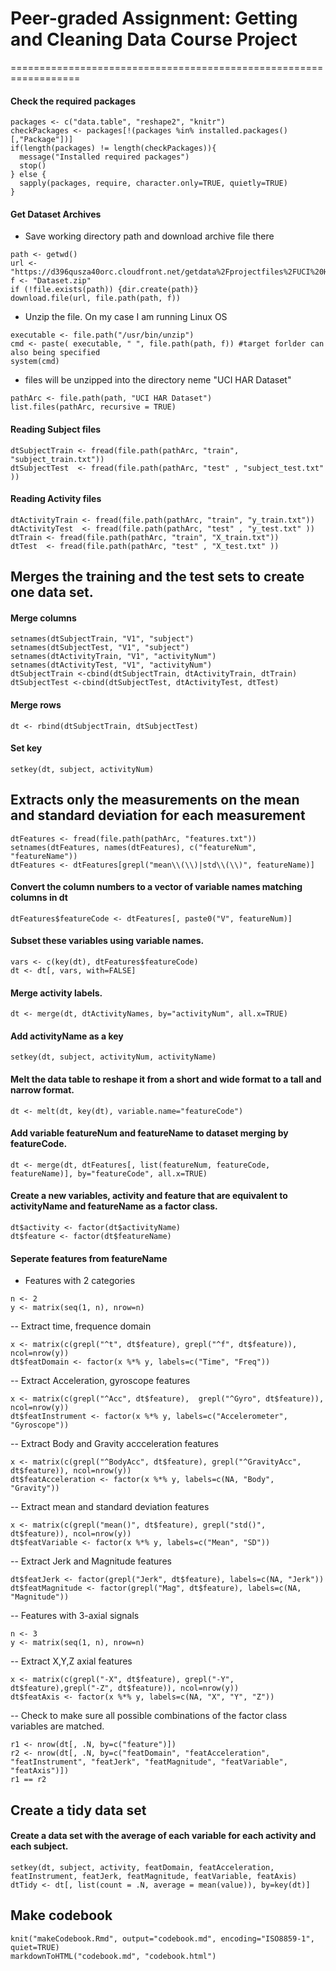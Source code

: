 # Peer-graded Assignment: Getting and Cleaning Data Course Project 
==================================================================

#### Check the required packages
```
packages <- c("data.table", "reshape2", "knitr")
checkPackages <- packages[!(packages %in% installed.packages()[,"Package"])]
if(length(packages) != length(checkPackages)){
  message("Installed required packages")
  stop()
} else {
  sapply(packages, require, character.only=TRUE, quietly=TRUE)
}
```
#### Get Dataset Archives
- Save working directory path and download archive file there
```
path <- getwd()
url <- "https://d396qusza40orc.cloudfront.net/getdata%2Fprojectfiles%2FUCI%20HAR%20Dataset.zip"
f <- "Dataset.zip"
if (!file.exists(path)) {dir.create(path)}
download.file(url, file.path(path, f))
```
- Unzip the file. On my case I am running Linux OS
```
executable <- file.path("/usr/bin/unzip")
cmd <- paste( executable, " ", file.path(path, f)) #target forlder can also being specified
system(cmd)
```
- files will be unzipped into the directory neme "UCI HAR Dataset"
```
pathArc <- file.path(path, "UCI HAR Dataset")
list.files(pathArc, recursive = TRUE)
```
#### Reading Subject files
```
dtSubjectTrain <- fread(file.path(pathArc, "train", "subject_train.txt"))
dtSubjectTest  <- fread(file.path(pathArc, "test" , "subject_test.txt" ))
```
#### Reading Activity files
```
dtActivityTrain <- fread(file.path(pathArc, "train", "y_train.txt"))
dtActivityTest  <- fread(file.path(pathArc, "test" , "y_test.txt" ))
dtTrain <- fread(file.path(pathArc, "train", "X_train.txt"))
dtTest  <- fread(file.path(pathArc, "test" , "X_test.txt" ))
```
## Merges the training and the test sets to create one data set.
#### Merge columns
```
setnames(dtSubjectTrain, "V1", "subject")
setnames(dtSubjectTest, "V1", "subject")
setnames(dtActivityTrain, "V1", "activityNum")
setnames(dtActivityTest, "V1", "activityNum")
dtSubjectTrain <-cbind(dtSubjectTrain, dtActivityTrain, dtTrain)
dtSubjectTest <-cbind(dtSubjectTest, dtActivityTest, dtTest)
```
#### Merge rows
```
dt <- rbind(dtSubjectTrain, dtSubjectTest)
```
#### Set key
```
setkey(dt, subject, activityNum)
```
## Extracts only the measurements on the mean and standard deviation for each measurement
```
dtFeatures <- fread(file.path(pathArc, "features.txt"))
setnames(dtFeatures, names(dtFeatures), c("featureNum", "featureName"))
dtFeatures <- dtFeatures[grepl("mean\\(\\)|std\\(\\)", featureName)]
```
#### Convert the column numbers to a vector of variable names matching columns in dt
```
dtFeatures$featureCode <- dtFeatures[, paste0("V", featureNum)]
```
#### Subset these variables using variable names.
```
vars <- c(key(dt), dtFeatures$featureCode)
dt <- dt[, vars, with=FALSE]
```
#### Merge activity labels.
```
dt <- merge(dt, dtActivityNames, by="activityNum", all.x=TRUE)
```
#### Add activityName as a key
```
setkey(dt, subject, activityNum, activityName)
```
#### Melt the data table to reshape it from a short and wide format to a tall and narrow format.
```
dt <- melt(dt, key(dt), variable.name="featureCode")
```
#### Add variable featureNum and featureName to dataset merging by featureCode.
```
dt <- merge(dt, dtFeatures[, list(featureNum, featureCode, featureName)], by="featureCode", all.x=TRUE)
```
#### Create a new variables, activity and feature that are equivalent to activityName and featureName as a factor class.
```
dt$activity <- factor(dt$activityName)
dt$feature <- factor(dt$featureName)
```
#### Seperate features from featureName
- Features with 2 categories
```
n <- 2
y <- matrix(seq(1, n), nrow=n)
```
-- Extract time, frequence domain
```
x <- matrix(c(grepl("^t", dt$feature), grepl("^f", dt$feature)), ncol=nrow(y))
dt$featDomain <- factor(x %*% y, labels=c("Time", "Freq"))
```
-- Extract Acceleration, gyroscope features
```
x <- matrix(c(grepl("^Acc", dt$feature),  grepl("^Gyro", dt$feature)), ncol=nrow(y))
dt$featInstrument <- factor(x %*% y, labels=c("Accelerometer", "Gyroscope"))
```
-- Extract Body and Gravity accceleration features
```
x <- matrix(c(grepl("^BodyAcc", dt$feature), grepl("^GravityAcc", dt$feature)), ncol=nrow(y))
dt$featAcceleration <- factor(x %*% y, labels=c(NA, "Body", "Gravity"))
```
-- Extract mean and standard deviation features
```
x <- matrix(c(grepl("mean()", dt$feature), grepl("std()", dt$feature)), ncol=nrow(y))
dt$featVariable <- factor(x %*% y, labels=c("Mean", "SD"))
```
-- Extract Jerk and Magnitude features
```
dt$featJerk <- factor(grepl("Jerk", dt$feature), labels=c(NA, "Jerk"))
dt$featMagnitude <- factor(grepl("Mag", dt$feature), labels=c(NA, "Magnitude"))
```
-- Features with 3-axial signals
```
n <- 3
y <- matrix(seq(1, n), nrow=n)
```
-- Extract X,Y,Z axial features
```
x <- matrix(c(grepl("-X", dt$feature), grepl("-Y", dt$feature),grepl("-Z", dt$feature)), ncol=nrow(y))
dt$featAxis <- factor(x %*% y, labels=c(NA, "X", "Y", "Z"))
```
-- Check to make sure all possible combinations of the factor class variables are matched.
```
r1 <- nrow(dt[, .N, by=c("feature")])
r2 <- nrow(dt[, .N, by=c("featDomain", "featAcceleration", "featInstrument", "featJerk", "featMagnitude", "featVariable", "featAxis")])
r1 == r2
```
## Create a tidy data set
#### Create a data set with the average of each variable for each activity and each subject.
```
setkey(dt, subject, activity, featDomain, featAcceleration, featInstrument, featJerk, featMagnitude, featVariable, featAxis)
dtTidy <- dt[, list(count = .N, average = mean(value)), by=key(dt)]
```
## Make codebook
```
knit("makeCodebook.Rmd", output="codebook.md", encoding="ISO8859-1", quiet=TRUE)
markdownToHTML("codebook.md", "codebook.html")
```













